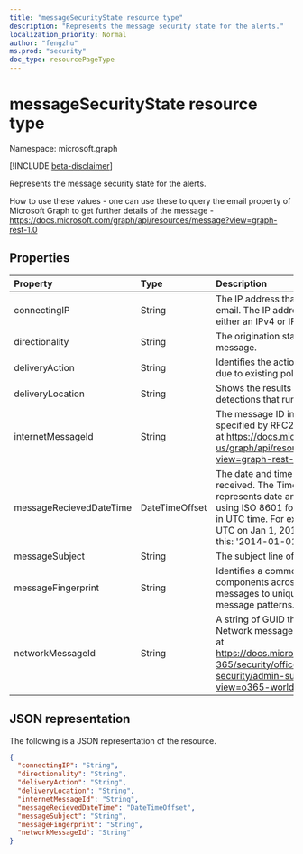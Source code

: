 ```yaml
---
title: "messageSecurityState resource type"
description: "Represents the message security state for the alerts."
localization_priority: Normal
author: "fengzhu"
ms.prod: "security"
doc_type: resourcePageType
---
```


# messageSecurityState resource type

Namespace: microsoft.graph

[!INCLUDE [beta-disclaimer](../../includes/beta-disclaimer.md)]

Represents the message security state for the alerts.

How to use these values -  one can use these to query the email property of Microsoft Graph to get further details of the message  - https://docs.microsoft.com/graph/api/resources/message?view=graph-rest-1.0


## Properties

| Property     | Type        | Description |
|:-------------|:------------|:------------|
|connectingIP|String| The IP address that submitted the email. The IP address is displayed in either an IPv4 or IPv6 address format.|
|directionality|String|The origination status of the email message.|
|deliveryAction|String| Identifies the action taken on an email due to existing policies or detections.|
|deliveryLocation|String| Shows the results of policies and detections that run post-delivery.|
|internetMessageId|String| The message ID in the format specified by RFC2822. See document at https://docs.microsoft.com/en-us/graph/api/resources/message?view=graph-rest-1.0 |
|messageRecievedDateTime|DateTimeOffset| The date and time the message was received. The Timestamp type represents date and time information using ISO 8601 format and is always in UTC time. For example, midnight UTC on Jan 1, 2014 would look like this: '2014-01-01T00:00:00Z'.|
|messageSubject|String| The subject line of the message.|
|messageFingerprint|String| Identifies a commonly used message components across different messages to uniquely identify specific message patterns.|
|networkMessageId|String| A string of GUID that represents the Network message ID. See document at https://docs.microsoft.com/microsoft-365/security/office-365-security/admin-submission?view=o365-worldwide|


## JSON representation

The following is a JSON representation of the resource.

<!-- {
  "blockType": "resource",
  "optionalProperties": [

  ],
  "@odata.type": "microsoft.graph.messageSecurityState",
  "baseType": null
}-->

```json
{
  "connectingIP": "String",
  "directionality": "String",
  "deliveryAction": "String",
  "deliveryLocation": "String",
  "internetMessageId": "String",
  "messageRecievedDateTime": "DateTimeOffset",
  "messageSubject": "String",
  "messageFingerprint": "String",
  "networkMessageId": "String"
}
```

<!-- uuid: 16cd6b66-4b1a-43a1-adaf-3a886856ed98
2019-02-04 14:57:30 UTC -->
<!-- {
  "type": "#page.annotation",
  "description": "messageSecurityState resource",
  "keywords": "",
  "section": "documentation",
  "tocPath": ""
}-->

